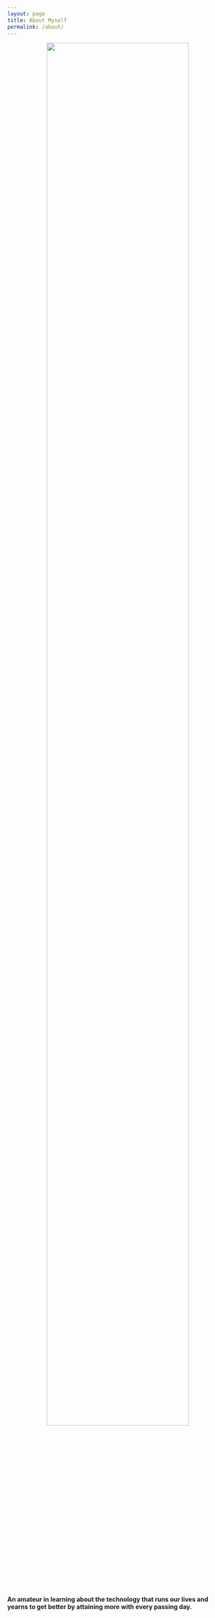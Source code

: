 ```yaml
---
layout: page
title: About Myself
permalink: /about/
---
```

<center><img src="/assets/img/madhu.jpg" style="max-width: 360px; width:90%"/></center>  
<br />

#### An amateur in learning about the technology that runs our lives and yearns to get better by attaining more with every passing day.
